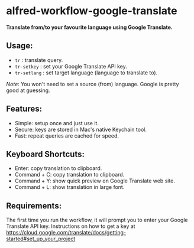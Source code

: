 # alfred-workflow-google-translate

**Translate from/to your favourite language using Google Translate.**

Usage:
---
* `tr` <query>: translate query.
* `tr-setkey` <API key>: set your Google Translate API key.
* `tr-setlang` <language>: set target language (language to translate to).


*Note*: You won't need to set a source (from) language. Google is pretty good at guessing.

Features:
---
* Simple: setup once and just use it.
* Secure: keys are stored in Mac's native Keychain tool.
* Fast: repeat queries are cached for speed.

Keyboard Shortcuts:
---
* Enter: copy translation to clipboard.
* Command + C: copy translation to clipboard.
* Command + Y: show quick preview on Google Translate web site.
* Command + L: show translation in large font.

Requirements:
---
The first time you run the workflow, it will prompt you to enter your Google Translate API key. 
Instructions on how to get a key at https://cloud.google.com/translate/docs/getting-started#set_up_your_project
